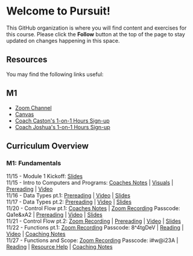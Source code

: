 # Welcome to Pursuit!

This GitHub organization is where you will find content and exercises for this course. Please click the **Follow** button at the top of the page to stay updated on changes happening in this space.

## Resources

You may find the following links useful:

## M1 
- [Zoom Channel](https://us06web.zoom.us/j/86031129111)
- [Canvas](https://pursuit.instructure.com/courses/165)
- [Coach Caston's 1-on-1 Hours Sign-up](https://calendar.app.google/nb72RkwgaJF2nKtA8)
- [Coach Joshua's 1-on-1 Hours Sign-up]()


## Curriculum Overview

### M1: Fundamentals 
11/15 - Module 1 Kickoff: [Slides]()<br>
11/15 - Intro to Computers and Programs: [Coaches Notes](https://gist.github.com/CastonPursuit/2d628b3c3b9fd4337bf82f828d5177e2) | [Visuals](https://docs.google.com/presentation/d/1D4IXKnT4Fa0LfvklEATHGwCxN0k2rWBtuKg884KblOI/edit#slide=id.g420132f636_0_109) | [Prereading](https://github.com/10-5-pursuit/unit-fundamentals/blob/main/intro-to-code/readme.md) | [Video](https://www.youtube.com/watch?v=TQCr9RV7twk) <br>
11/16 - Data Types pt.1: [Prereading](https://github.com/pursuit-curriculum/unit-fundamentals/tree/main/intro-to-javascript) | [Video](https://www.youtube.com/watch?v=A37-3lflh8I) | [Slides](https://docs.google.com/presentation/d/1VPWmwDHUwfPM3MWMPnEVVdpVsyEILGz1FxE9CKvKPUI/edit#slide=id.g5a0daf6a0f_0_0) <br>
11/17 - Data Types pt.2:  [Prereading](https://github.com/pursuit-curriculum/unit-fundamentals/tree/main/intro-to-javascript) | [Video](https://www.youtube.com/watch?v=A37-3lflh8I) | [Slides](https://docs.google.com/presentation/d/1VPWmwDHUwfPM3MWMPnEVVdpVsyEILGz1FxE9CKvKPUI/edit#slide=id.g5a0daf6a0f_0_0) <br>
11/20 - Control Flow pt.1: [Coaches Notes](https://gist.github.com/CastonPursuit/6811b68d6431a484875fcf74298eadeb) | [Zoom Recording](https://us06web.zoom.us/rec/share/N7iP_ht3L8YuXdbPn8G_foAxxbNqsYhqbwd_SG5H3_uZJEtxzvbV_vdwiADThvmM.Er4n5xN5GV9yQXqp?startTime=1700493680000) Passcode: Qa1e&xA2 | [Prereading](https://github.com/10-5-pursuit/unit-fundamentals/tree/main/control-flow) | [Video](https://www.youtube.com/watch?v=Wc1rH4uNKIE) | [Slides](https://docs.google.com/presentation/d/1QpqzLZ5O22JayLQqxREZ2k5MOmCaHAUydxkW0f74l8A/edit#slide=id.g420132f666_1_0) <br>
11/21 - Control Flow pt.2:  [Zoom Recording]() | [Prereading]() | [Video](https://www.youtube.com/watch?v=mbT7sSmVUS8) | [Slides](https://docs.google.com/presentation/d/1Q_M6wAqI0hnV3v1yTNYMmkq1991b-xihB8UMjmC41xQ/edit#slide=id.g3986c96d49c0e4ac_18) <br>
11/22 - Functions pt.1:  [Zoom Recording](https://us06web.zoom.us/rec/share/rFaGOzz33Z4K3YSJX8giLTzW5ySSjkPI7rZ1_qoMiwaFuZoRpZ47KgaZWp4YoQvM.Sa_mbzHGSnuMRwz) Passcode: 8^4tgDeV | [Reading]() | [Video]() | [Coaching Notes](https://gist.github.com/CastonPursuit/eaaa7b2e0cdabacb456ddf56d054154c) <br>
11/27 - Functions and Scope:  [Zoom Recording](https://us06web.zoom.us/rec/share/BE03bSLmDS9HVYbcRjtWqMKSHONf6NAmIe8g32Tf13mmVVqvfwpVb_C-1rVYE8Rn.EAtOLeJ4MUGcO-83) Passcode: i#w@i23A | [Reading](https://github.com/pursuit-curriculum/unit-fundamentals/tree/main/scope) | [Resource Help]() | [Coaching Notes](https://replit.com/@CastonPursuit/Practice-Functions-and-Scope)




